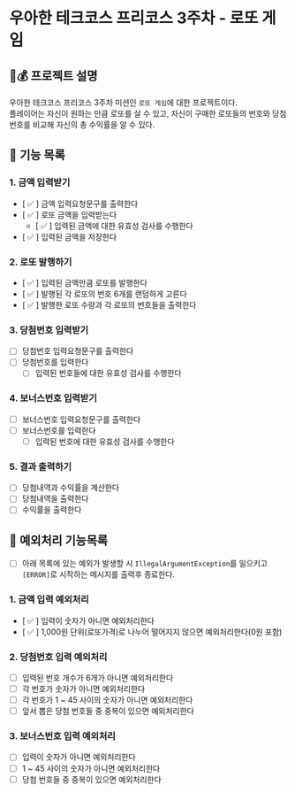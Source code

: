 # 우아한 테크코스 프리코스 3주차 - 로또 게임  
## 🎰💰 프로젝트 설명  
우아한 테크코스 프리코스 3주차 미션인 `로또 게임`에 대한 프로젝트이다.  
플레이어는 자신이 원하는 만큼 로또를 살 수 있고, 자신이 구매한 로또들의 번호와 당첨번호를 비교해 자신의 총 수익률을 알 수 있다.  

## 🚀 기능 목록
### 1. 금액 입력받기  
- [ ✅ ] 금액 입력요청문구를 출력한다
- [ ✅ ] 로또 금액을 입력받는다
    - [ ✅ ] 입력된 금액에 대한 유효성 검사를 수행한다
- [ ✅ ] 입력된 금액을 저장한다 

### 2. 로또 발행하기  
- [ ✅ ] 입력된 금액만큼 로또를 발행한다
- [ ✅ ] 발행된 각 로또의 번호 6개를 랜덤하게 고른다
- [ ✅ ] 발행한 로또 수량과 각 로또의 번호들을 출력한다

### 3. 당첨번호 입력받기  
- [  ] 당첨번호 입력요청문구를 출력한다
- [  ] 당첨번호를 입력한다
    - [  ] 입력된 번호들에 대한 유효성 검사를 수행한다 

### 4. 보너스번호 입력받기
- [  ] 보너스번호 입력요청문구를 출력한다
- [  ] 보너스번호를 입력한다
    - [  ] 입력된 번호에 대한 유효성 검사를 수행한다

### 5. 결과 출력하기  
- [  ] 당첨내역과 수익률을 계산한다 
- [  ] 당첨내역을 출력한다
- [  ] 수익률을 출력한다

## 🚨 예외처리 기능목록
- [  ] 아래 목록에 있는 예외가 발생할 시 `IllegalArgumentException`를 일으키고 `[ERROR]`로 시작하는 메시지를 출력후 종료한다.  
### 1. 금액 입력 예외처리
- [ ✅ ] 입력이 숫자가 아니면 예외처리한다
- [ ✅ ] 1,000원 단위(로또가격)로 나누어 떨어지지 않으면 예외처리한다(0원 포함)  

### 2. 당첨번호 입력 예외처리
- [  ] 입력된 번호 개수가 6개가 아니면 예외처리한다
- [  ] 각 번호가 숫자가 아니면 예외처리한다
- [  ] 각 번호가 1 ~ 45 사이의 숫자가 아니면 예외처리한다
- [  ] 앞서 뽑은 당첨 번호들 중 중복이 있으면 예외처리한다

### 3. 보너스번호 입력 예외처리
- [  ] 입력이 숫자가 아니면 예외처리한다
- [  ] 1 ~ 45 사이의 숫자가 아니면 예외처리한다
- [  ] 당첨 번호들 중 중복이 있으면 예외처리한다